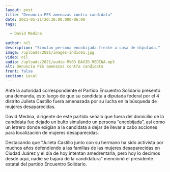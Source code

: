 ```yaml
---
layout: post
title: "Denuncia PES amenazas contra candidata"
date: 2021-05-21T20:38:00.000-06:00
tags:
  
  - David Medina
  
author: nil
description: "Simulan persona encobijada frente a casa de diputada."
image: /uploads/2021/images-índice1.jpg
video: nil
audio: /uploads/2021/audio-MV03_DAVID_MEDINA.mp3
alt: Denuncia PES amenazas contra candidata
front: false
section: Local
---
```


Ante la autoridad correspondiente el Partido Encuentro Solidario presentó una demanda, esto luego de que su candidata a diputada federal por el 4 distrito Julieta Castillo fuera amenazada por su lucha en la búsqueda de mujeres desaparecidas. 

David Medina, dirigente de este partido señaló que fuera del domicilio de la candidata fue dejado un bulto simulando un persona “encobijada”, así como un letrero donde exigían a la candidata a dejar de llevar a cabo acciones para localización de mujeres desaparecidas.

Destacando que “Julieta Castillo junto con su hermano ha sido activista por muchos años defendiendo a las familias de las mujeres desaparecidas en Ciudad Juárez y el día de hoy intentan amedrentarla, pero hoy lo decimos desde aquí, nadie se bajará de la candidatura” mencionó el presidente estatal del partido Encuentro Solidario.
